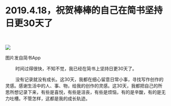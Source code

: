 
# 2019.4.18，祝贺棒棒的自己在简书坚持日更30天了

     

![](http://upload-images.jianshu.io/upload_images/3910675-7af263102f94309c.jpg?imageMogr2/auto-orient/strip%7CimageView2/2/w/1080/q/50)  

图片发自简书App

        时间过得很快，不知不觉，我已经在简书上坚持日更30天了。

        没有记录就没有成长。这30天，我都在细心留意日常小事，寻找写作创作的灵感。感谢生活中的人、事、物，给我的创作的灵感。这30天，我都把自己的所思所想记录下来，有些是喜悦，有些是沮丧，有些是烦恼，有的是辛酸，有的是无力吐槽。不管怎样，这都是我的成长轨迹。